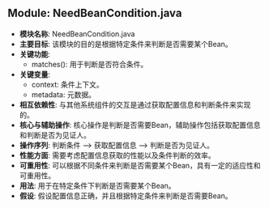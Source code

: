 ## Module: NeedBeanCondition.java
- **模块名称**: NeedBeanCondition.java
- **主要目标**: 该模块的目的是根据特定条件来判断是否需要某个Bean。
- **关键功能**: 
    - matches(): 用于判断是否符合条件。
- **关键变量**: 
    - context: 条件上下文。
    - metadata: 元数据。
- **相互依赖性**: 与其他系统组件的交互是通过获取配置信息和判断条件来实现的。
- **核心与辅助操作**: 核心操作是判断是否需要Bean，辅助操作包括获取配置信息和判断是否为见证人。
- **操作序列**: 判断条件 --> 获取配置信息 --> 判断是否为见证人。
- **性能方面**: 需要考虑配置信息获取的性能以及条件判断的效率。
- **可重用性**: 可以根据不同条件来判断是否需要某个Bean，具有一定的适应性和可重用性。
- **用法**: 用于在特定条件下判断是否需要某个Bean。
- **假设**: 假设配置信息正确，并且根据特定条件来判断是否需要Bean。
